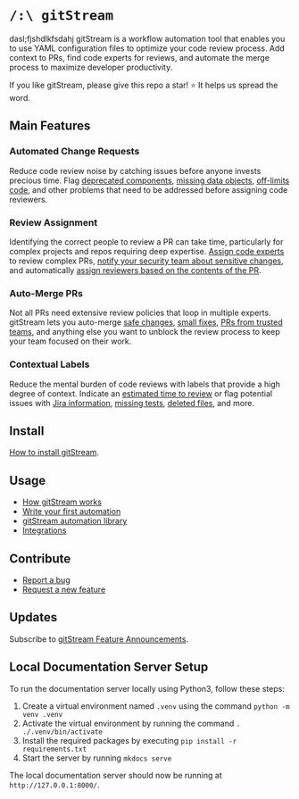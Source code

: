 # `/:\ gitStream`
dasl;fjshdlkfsdahj
gitStream is a workflow automation tool that enables you to use YAML configuration files to optimize your code review process. Add context to PRs, find code experts for reviews, and automate the merge process to maximize developer productivity.

If you like gitStream, please give this repo a star! ⭐ It helps us spread the word.
## Main Features

### Automated Change Requests

Reduce code review noise by catching issues before anyone invests precious time. Flag [deprecated components](https://docs.gitstream.cm/automations/change-deprecated-components), [missing data objects](https://docs.gitstream.cm/automations/change-missing-lambda-field/), [off-limits code](https://docs.gitstream.cm/automations/close-wrong-team-by-directory/), and other problems that need to be addressed before assigning code reviewers.

### Review Assignment

Identifying the correct people to review a PR can take time, particularly for complex projects and repos requiring deep expertise. [Assign code experts](https://docs.gitstream.cm/automations/standard/review-assignment/assign-code-experts/) to review complex PRs, [notify your security team about sensitive changes](https://docs.gitstream.cm/automations/standard/review-assignment/review-sensitive-files/), and automatically [assign reviewers based on the contents of the PR](https://docs.gitstream.cm/automations/assign-reviewers-by-directory/).
### Auto-Merge PRs

Not all PRs need extensive review policies that loop in multiple experts. gitStream lets you auto-merge [safe changes](https://docs.gitstream.cm/automations/approve-safe-changes/), [small fixes](https://docs.gitstream.cm/automations/approve-tiny-changes/), [PRs from trusted teams](https://docs.gitstream.cm/automations/approve-team-by-directory/), and anything else you want to unblock the review process to keep your team focused on their work.

### Contextual Labels

Reduce the mental burden of code reviews with labels that provide a high degree of context. Indicate an [estimated time to review](https://docs.gitstream.cm/automations/provide-estimated-time-to-review/) or flag potential issues with [Jira information](https://docs.gitstream.cm/automations/label-missing-jira-info/), [missing tests](https://docs.gitstream.cm/automations/label-prs-without-tests/), [deleted files](https://docs.gitstream.cm/automations/label-deleted-files/), and more.

## Install
[How to install gitStream](https://docs.gitstream.cm/).
## Usage 
* [How gitStream works](https://docs.gitstream.cm/how-it-works/)
* [Write your first automation](https://docs.gitstream.cm/quick-start/)
* [gitStream automation library](https://docs.gitstream.cm/automations/automation-library/)
* [Integrations](https://docs.gitstream.cm/integrations)
## Contribute 

* [Report a bug](https://github.com/linear-b/gitstream/issues/new?assignees=&labels=bug&template=bug_report.md&title=)
* [Request a new feature](https://github.com/linear-b/gitstream/issues/new?assignees=&labels=enhancement&template=feature_request.md&title=)
## Updates

Subscribe to [gitStream Feature Announcements](https://github.com/linear-b/gitstream/discussions).

## Local Documentation Server Setup

To run the documentation server locally using Python3, follow these steps:

1. Create a virtual environment named `.venv` using the command `python -m venv .venv`
2. Activate the virtual environment by running the command `. ./.venv/bin/activate`
3. Install the required packages by executing `pip install -r requirements.txt`
4. Start the server by running `mkdocs serve`

The local documentation server should now be running at `http://127.0.0.1:8000/`.

